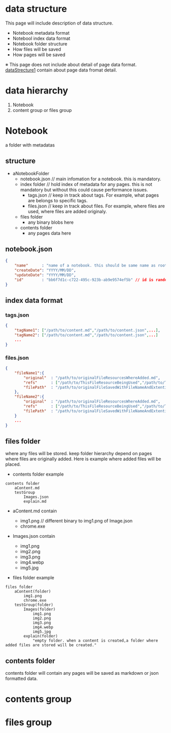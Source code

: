 # data structure
 This page will include description of data structure.

- Notebook metadata format
- Notebool index data format
- Notebook folder structure
- How files will be saved
- How pages will be saved  
  
 ※ This page does not include about detail of page data format. [dataStrecture1](./dataStrecture1.md) contain about page data fromat detail. 


# data hierarchy
1. Notebook
2. content group or files group

# Notebook
 a folder with metadatas

## structure
- aNotebookFolder
    - notebook.json // main infomation for a notebook. this is mandatory.
    - index folder  // hold index of metadata for any pages. this is not mandatory but without this could cause performance issues.
        - tags.json    // keep in track about tags. For example, what pages are belongs to specific tags.
        - files.json   // keep in track about files. For example, where files are used, where files are added originaly. 
    - files folder
        - any binary blobs here
    - contents folder
        - any pages data here

## notebook.json
```json
{
    "name"      : "name of a notebook. this should be same name as root folder of the notebook.",
    "createDate": "YYYY/MM/DD",
    "updateDate": "YYYY/MM/DD",
    "id"        : "bb6f7d1c-c722-495c-923b-ab9e9574ef5b" // id is random uuid
}
```

## index data format
### tags.json
```json
{
    "tagName1": ["/path/to/content.md","/path/to/content.json",...],
    "tagName2": ["/path/to/content.md","/path/to/content.json",...]
    ...
}
```

### files.json
```json
{
    "fileName1":{
        "original"  : "/path/to/originalFileResourcesWhereAdded.md",
        "refs"      : ["/path/to/ThisFileResourceBeingUsed","/path/to/ThisFileResourceBeingUsed1"...],
        "filePath"  : "/path/to/originalFileSavedWithFileNameAndExtention"
    },
    "fileName2":{
        "original"  : "/path/to/originalFileResourcesWhereAdded.md",
        "refs"      : ["/path/to/ThisFileResourceBeingUsed","/path/to/ThisFileResourceBeingUsed1"...],
        "filePath"  : "/path/to/originalFileSavedWithFileNameAndExtention"
    }
    ...
}
```

## files folder
 where any files will be stored. keep folder hierarchy depend on pages where files are originally added. Here is example where added files will be placed.

- contents folder example
```
contents folder
    aContent.md
    testGroup
        Images.json
        explain.md
```
- aContent.md contain
    - img1.png  // different binary to img1.png of Image.json 
    - chrome.exe

- Images.json contain
    - img1.png
    - img2.png
    - img3.png
    - img4.webp
    - img5.jpg

- files folder example
```
files folder
    aContent(folder)
        img1.png
        chrome.exe
    testGroup(folder)
        Images(folder)
            img1.png
            img2.png
            img3.png
            img4.webp
            img5.jpg
        explain(folder)
            "empty folder. when a content is created,a folder where added files are stored will be created."
```



## contents folder
 contents folder will contain any pages will be saved as markdown or json formatted data.






# contents group

# files group






